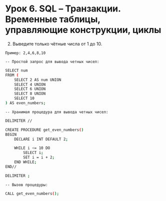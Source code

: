# Урок 6. SQL – Транзакции. Временные таблицы, управляющие конструкции, циклы

2. Выведите только чётные числа от 1 до 10.

`Пример: 2,4,6,8,10`

`-- Простой запрос для вывода четных чисел:`
```sh
SELECT num
FROM (
    SELECT 2 AS num UNION
    SELECT 4 UNION
    SELECT 6 UNION
    SELECT 8 UNION
    SELECT 10
) AS even_numbers;
```

`-- Хранимая процедура для вывода четных чисел:`
```sh
DELIMITER //

CREATE PROCEDURE get_even_numbers()
BEGIN
    DECLARE i INT DEFAULT 2;

    WHILE i <= 10 DO
        SELECT i;
        SET i = i + 2;
    END WHILE;
END//

DELIMITER ;
```
`-- Вызов процедуры:`
```sh
CALL get_even_numbers();
```